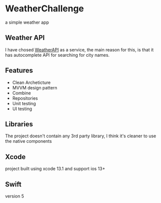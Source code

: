 # WeatherChallenge
a simple weather app 

## Weather API
I have chosed [WeatherAPI](https://www.weatherapi.com/) as a service, the main reason for this, is that it has autocomplete API for searching for city names.

## Features
- Clean Archeticture 
- MVVM design pattern
- Combine
- Repositories
- Unit testing
- UI testing

## Libraries
The project doesn't contain any 3rd party library, I think it's cleaner to use the native components


## Xcode
project built using xcode 13.1 and support ios 13+

## Swift
version 5

